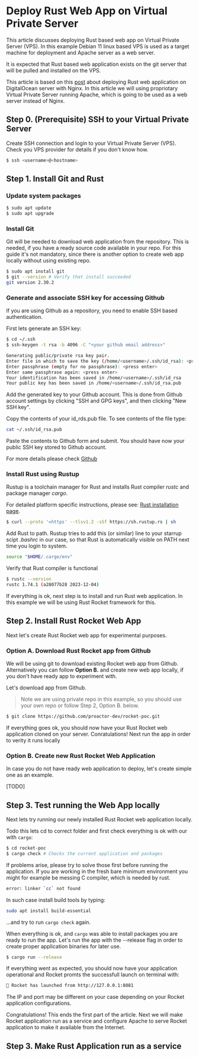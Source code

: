 # Deploy Rust Web App on Virtual Private Server

This article discusses deploying Rust based web app on Virtual Private Server (VPS). In this example Debian 11 linux based VPS is used as a target machine for deployment and Apache server as a web server.

It is expected that Rust based web application exists on the git server that will be pulled and installed on the VPS.

This article is based on this [post](https://steadylearner.medium.com/how-to-deploy-rust-web-application-8c0e81394bd5) about deploying Rust web application on DigitalOcean server with Nginx. In this article we will using propriotary Virtual Private Server running Apache, which is going to be used as a web server instead of Nginx.

## Step 0. (Prerequisite) SSH to your Virtual Private Server
Create SSH connection and login to your Virtual Private Server (VPS). Check you VPS provider for details if you don't know how.
```sh
$ ssh <username>@<hostname>
```

## Step 1. Install Git and Rust

### Update system packages
```sh
$ sudo apt update
$ sudo apt upgrade
```

### Install Git
Git will be needed to download web application from the repository. This is needed, if you have a ready source code available in your repo. For this guide it's not mandatory, since there is another option to create web app locally without using existing repo.
```sh
$ sudo apt install git
$ git --version # Verify that install succeeded
git version 2.30.2
```
### Generate and associate SSH key for accessing Github
If you are using Github as a repository, you need to enable SSH based authentication.

First lets generate an SSH key:
```sh
$ cd ~/.ssh
$ ssh-keygen -t rsa -b 4096 -C "<your github email address>"

Generating public/private rsa key pair.
Enter file in which to save the key (/home/<username>/.ssh/id_rsa): <press enter>
Enter passphrase (empty for no passphrase): <press enter>
Enter same passphrase again: <press enter>
Your identification has been saved in /home/<username>/.ssh/id_rsa
Your public key has been saved in /home/<username>/.ssh/id_rsa.pub
```
Add the generated key to your Github account. This is done from Github account settings by clicking "SSH and GPG keys", and then clicking "New SSH key".

Copy the contents of your id_rds.pub file. To see contents of the file type:
```sh
cat ~/.ssh/id_rsa.pub
```
Paste the contents to Github form and submit. You should have now your public SSH key stored to Github account.

For more details please check [Github](https://docs.github.com/en/authentication/connecting-to-github-with-ssh/adding-a-new-ssh-key-to-your-github-account)

### Install Rust using Rustup

Rustup is a toolchain manager for Rust and installs Rust compiler _rustc_ and package manager _cargo_.

For detailed platform specific instructions, please see: [Rust installation page](https://www.rust-lang.org/tools/install).
```sh
$ curl --proto '=https' --tlsv1.2 -sSf https://sh.rustup.rs | sh
```

Add Rust to path. Rustup tries to add this (or similar) line to your starrup scipt _.bashrc_ in our case, so that Rust is automatically visible on PATH next time you login to system.
```sh
source "$HOME/.cargo/env"
```

Verify that Rust compiler is functional
```sh
$ rustc --version
rustc 1.74.1 (a28077b28 2023-12-04)
```

If everything is ok, next step is to install and run Rust web application. In this example we will be using Rust Rocket framework for this.

## Step 2. Install Rust Rocket Web App

Next let's create Rust Rocket web app for experimental purposes.

### Option A. Download Rust Rocket app from Github
We will be using git to download existing Rocket web app from Github. Alternatively you can follow **Option B.** and create new web app locally, if you don't have ready app to experiment with.

Let's download app from Github.
>Note we are using private repo in this example, so you should use your own repo or follow Step 2, Option B. below.
```sh
$ git clone https://github.com/proactor-dev/rocket-poc.git
```
If everything goes ok, you should now have your Rust Rocket web application cloned on your server. Conratulations! Next run the app in order to verity it runs locally

### Option B. Create new Rust Rocket Web Application
In case you do not have ready web application to deploy, let's create simple one as an example.

[TODO]

## Step 3. Test running the Web App locally
Next lets try running our newly installed Rust Rocket web application locally.

Todo this lets cd to correct folder and first check everything is ok with our with `cargo`:
```sh
$ cd rocket-poc
$ cargo check # Checks the current application and packages
```
If problems arise, please try to solve those first before running the application. If you are working in the fresh bare minimum environment you might for example be messing C compiler, which is needed by rust.
```sh
error: linker `cc` not found
```
In such case install build tools by typing:
```sh
sudo apt install build-essential
```
...and try to run `cargo check` again.

When everything is ok, and `cargo` was able to install packages you are ready to run the app. Let's run the app with the --release flag in order to create proper application binaries for later use.
```sh
$ cargo run --release
```
If everything went as expected, you should now have your application operational and Rocket promts the successfull launch on terminal with:
```sh
🚀 Rocket has launched from http://127.0.0.1:8081
```
The IP and port may be different on your case depending on your Rocket application configurations.

Congratulations! This ends the first part of the article. Next we will make Rocket application run as a service and configure Apache to serve Rocket application to make it available from the Internet.

## Step 3. Make Rust Application run as a service
